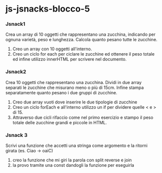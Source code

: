js-jsnacks-blocco-5
===
### Jsnack1
Crea un array di 10 oggetti che rappresentano una zucchina, indicando per ognuna varietà, peso e lunghezza.
Calcola quanto pesano tutte le zucchine.
1. Creo un array con 10 oggetti all'interno.
2. Creo un ciclo for each per ciclare le zucchine ed ottenere il peso totale ed infine utilizzo innerHTML per scrivere nel documento.
### Jsnack2
Crea 10 oggetti che rappresentano una zucchina.
Dividi in due array separati le zucchine che misurano meno o più di 15cm.
Infine stampa separatamente quanto pesano i due gruppi di zucchine.
1. Creo due array vuoti dove inserire le due tipologie di zucchine
2. Creo un ciclo forEach e all'interno utilizzo un if per dividere quelle < e > di 15.
3. Attraverso due cicli rifaccio come nel primo esercizio e stampo il peso totale delle zucchine grandi e piccole in HTML.
### Jsnack 3
Scrivi una funzione che accetti una stringa come argomento e la ritorni girata (es. Ciao -> oaiC)
1. creo la funzione che mi giri la parola con split reverse e join
2. la provo tramite una const dandogli la funzione per eseguirla